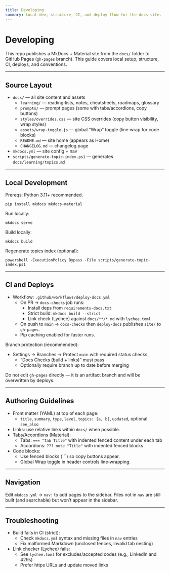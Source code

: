 ```yaml
---
title: Developing
summary: Local dev, structure, CI, and deploy flow for the docs site.
---
```


# Developing

This repo publishes a MkDocs + Material site from the `docs/` folder to GitHub Pages (`gh-pages` branch). This guide covers local setup, structure, CI, deploys, and conventions.

---

## Source Layout

- `docs/` — all site content and assets
  - `learning/` — reading‑lists, notes, cheatsheets, roadmaps, glossary
  - `prompts/` — prompt pages (some with tabs/accordions, copy buttons)
  - `styles/overrides.css` — site CSS overrides (copy button visibility, wrap styles)
  - `assets/wrap-toggle.js` — global “Wrap” toggle (line‑wrap for code blocks)
  - `README.md` — site home (appears as Home)
  - `CHANGELOG.md` — changelog page
- `mkdocs.yml` — site config + nav
- `scripts/generate-topic-index.ps1` — generates `docs/learning/topics.md`

---

## Local Development

Prereqs: Python 3.11+ recommended.

```
pip install mkdocs mkdocs-material
```

Run locally:

```
mkdocs serve
```

Build locally:

```
mkdocs build
```

Regenerate topics index (optional):

```
powershell -ExecutionPolicy Bypass -File scripts/generate-topic-index.ps1
```

---

## CI and Deploys

- Workflow: `.github/workflows/deploy-docs.yml`
  - On PR → `docs-checks` job runs:
    - Install deps from `requirements-docs.txt`
    - Strict build: `mkdocs build --strict`
    - Link check (Lychee) against `docs/**/*.md` with `lychee.toml`
  - On push to `main` → `docs-checks` then `deploy-docs` publishes `site/` to `gh-pages`.
  - Pip caching enabled for faster runs.

Branch protection (recommended):

- Settings → Branches → Protect `main` with required status checks:
  - “Docs Checks (build + links)” must pass
  - Optionally require branch up to date before merging

Do not edit `gh-pages` directly — it is an artifact branch and will be overwritten by deploys.

---

## Authoring Guidelines

- Front matter (YAML) at top of each page:
  - `title`, `summary`, `type`, `level`, `topics: [a, b]`, `updated`, optional `see_also`
- Links: use relative links within `docs/` when possible.
- Tabs/Accordions (Material):
  - Tabs: `=== "Tab Title"` with indented fenced content under each tab
  - Accordions: `??? note "Title"` with indented fenced blocks
- Code blocks:
  - Use fenced blocks (```) so copy buttons appear.
  - Global Wrap toggle in header controls line‑wrapping.

---

## Navigation

Edit `mkdocs.yml` → `nav:` to add pages to the sidebar. Files not in `nav` are still built (and searchable) but won’t appear in the sidebar.

---

## Troubleshooting

- Build fails in CI (strict):
  - Check `mkdocs.yml` syntax and missing files in `nav` entries
  - Fix malformed Markdown (unclosed fences, invalid tab nesting)
- Link checker (Lychee) fails:
  - See `lychee.toml` for excludes/accepted codes (e.g., LinkedIn and 429s)
  - Prefer https URLs and update moved links

